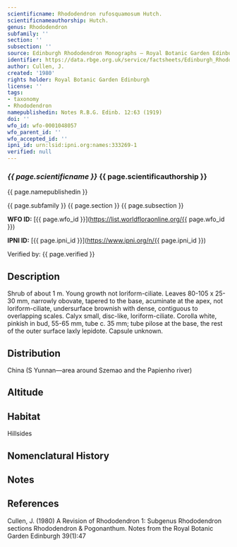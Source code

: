 ```yaml
---
scientificname: Rhododendron rufosquamosum Hutch.
scientificnameauthorship: Hutch.
genus: Rhododendron
subfamily: ''
section: ''
subsection: ''
source: Edinburgh Rhododendron Monographs – Royal Botanic Garden Edinburgh
identifier: https://data.rbge.org.uk/service/factsheets/Edinburgh_Rhododendron_Monographs.xhtml
author: Cullen, J.
created: '1980'
rights holder: Royal Botanic Garden Edinburgh
license: ''
tags:
- taxonomy
- Rhododendron
namepublishedin: Notes R.B.G. Edinb. 12:63 (1919)
doi: ''
wfo_id: wfo-0001048057
wfo_parent_id: ''
wfo_accepted_id: ''
ipni_id: urn:lsid:ipni.org:names:333269-1
verified: null
---
```

### _{{ page.scientificname }}_ {{ page.scientificauthorship }}
 {{ page.namepublishedin }}

{{ page.subfamily }} {{ page.section }} {{ page.subsection }}

**WFO ID:** [{{ page.wfo_id }}](https://list.worldfloraonline.org/{{ page.wfo_id }})

**IPNI ID:** [{{ page.ipni_id }}](https://www.ipni.org/n/{{ page.ipni_id }})

Verified by: {{ page.verified }}



## Description
Shrub of about 1 m. Young growth not loriform-ciliate. Leaves 80-105 x 25-30 mm, narrowly obovate, tapered to the base, acuminate at the apex, not loriform-ciliate, undersurface brownish with dense, contiguous to overlapping scales. Calyx small, disc-like, loriform-ciliate. Corolla white, pinkish in bud, 55-65 mm, tube c. 35 mm; tube pilose at the base, the rest of the outer surface laxly lepidote. Capsule unknown.

## Distribution
China (S Yunnan—area around Szemao and the Papienho river)

## Altitude


## Habitat
Hillsides

## Nomenclatural History

                       
## Notes


## References

Cullen, J. (1980) A Revision of Rhododendron 1: Subgenus Rhododendron sections Rhododendron & Pogonanthum. Notes from the Royal Botanic Garden Edinburgh 39(1):47
